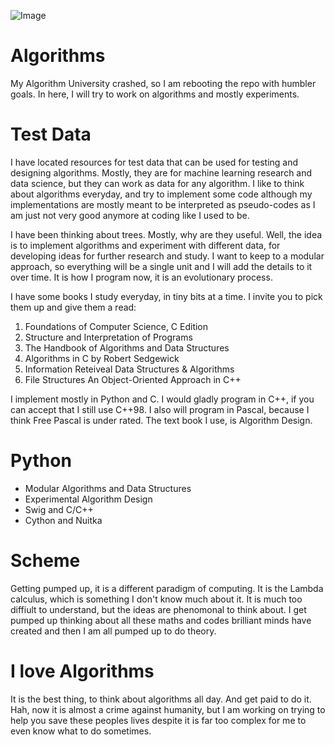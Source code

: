![Image](https://miro.medium.com/max/1280/0*c01HmEWkfUR5z088.gif)
# Algorithms

My Algorithm University crashed, so I am rebooting the repo with humbler goals. In here, I will try to work on algorithms and mostly experiments. 

# Test Data

I have located resources for test data that can be used for testing and designing algorithms. Mostly, they are for machine learning research and data science, but they can work as data for any algorithm. I like to think about algorithms everyday, and try to implement some code although my implementations are mostly meant to be interpreted as pseudo-codes as I am just not very good anymore at coding like I used to be.

I have been thinking about trees. Mostly, why are they useful. Well, the idea is to implement algorithms and experiment with different data, for developing ideas for further research and study. I want to keep to a modular approach, so everything will be a single unit and I will add the details to it over time. It is how I program now, it is an evolutionary process.

I have some books I study everyday, in tiny bits at a time. I invite you to pick them up and give them a read:
1) Foundations of Computer Science, C Edition
2) Structure and Interpretation of Programs
3) The Handbook of Algorithms and Data Structures
4) Algorithms in C by Robert Sedgewick
5) Information Reteiveal Data Structures & Algorithms
6) File Structures An Object-Oriented Approach in C++

I implement mostly in Python and C. I would gladly program in C++, if you can accept that I still use C++98. I also will program in Pascal, because I think Free Pascal is under rated. The text book I use, is Algorithm Design.

# Python

* Modular Algorithms and Data Structures
* Experimental Algorithm Design
* Swig and C/C++
* Cython and Nuitka

# Scheme

Getting pumped up, it is a different paradigm of computing. It is the Lambda calculus, which is something I don't know much about it. It is much too diffiult to understand, but the ideas are phenomonal to think about. I get pumped up thinking about all these maths and codes brilliant minds have created and then I am all pumped up to do theory. 

# I love Algorithms

It is the best thing, to think about algorithms all day. And get paid to do it. Hah, now it is almost a crime against humanity, but I am working on trying to help you save these peoples lives despite it is far too complex for me to even know what to do sometimes.
